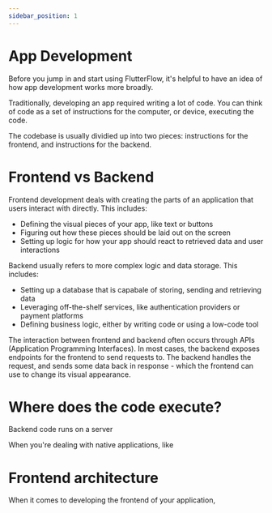 ```yaml
---
sidebar_position: 1
---
```


# App Development

Before you jump in and start using FlutterFlow, it's helpful to have an idea of how app development works more broadly. 

Traditionally, developing an app required writing a lot of code. You can think of code as a set of instructions for the computer, or device, executing the code. 

The codebase is usually dividied up into two pieces: instructions for the frontend, and instructions for the backend. 

# Frontend vs Backend

Frontend development deals with creating the parts of an application that users interact with directly. 
This includes:

- Defining the visual pieces of your app, like text or buttons
- Figuring out how these pieces should be laid out on the screen
- Setting up logic for how your app should react to retrieved data and user interactions

Backend usually refers to more complex logic and data storage. This includes:

- Setting up a database that is capabale of storing, sending and retrieving data
- Leveraging off-the-shelf services, like authentication providers or payment platforms
- Defining business logic, either by writing code or using a low-code tool


The interaction between frontend and backend often occurs through APIs (Application Programming Interfaces). 
In most cases, the backend exposes endpoints for the frontend to send requests to. 
The backend handles the request, and sends some data back in response - which the frontend can use to change its visual appearance. 


# Where does the code execute?

Backend code runs on a server

When you're dealing with native applications, like 



# Frontend architecture 
When it comes to developing the frontend of your application, 
